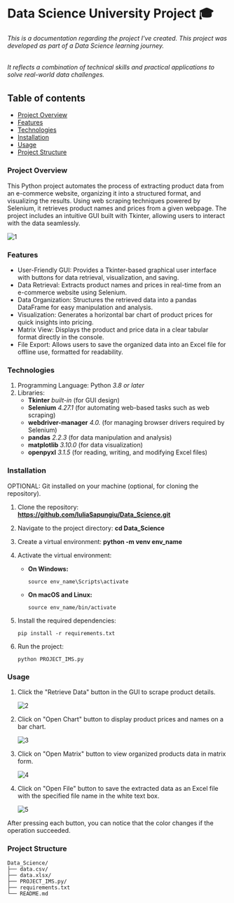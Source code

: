 # Data Science University Project 🎓
###### This is a documentation regarding the project I've created. This project was developed as part of a Data Science learning journey.
###### It reflects a combination of technical skills and practical applications to solve real-world data challenges.

## Table of contents

 - [Project Overview](#project-overview)
 - [Features](#features)
 - [Technologies](#technologies)
 - [Installation](#installation)
 - [Usage](#usage)
 - [Project Structure](#project-structure)


### Project Overview

This Python project automates the process of extracting product data from an e-commerce website, organizing it into a structured format, and visualizing the results. 
Using web scraping techniques powered by Selenium, it retrieves product names and prices from a given webpage. 
The project includes an intuitive GUI built with Tkinter, allowing users to interact with the data seamlessly.


![1](https://github.com/user-attachments/assets/848fb441-292a-4bf9-b4a1-cd12d9e3982f)


### Features

- User-Friendly GUI: Provides a Tkinter-based graphical user interface with buttons for data retrieval, visualization, and saving.
- Data Retrieval: Extracts product names and prices in real-time from an e-commerce website using Selenium.
- Data Organization: Structures the retrieved data into a pandas DataFrame for easy manipulation and analysis.
- Visualization: Generates a horizontal bar chart of product prices for quick insights into pricing.
- Matrix View: Displays the product and price data in a clear tabular format directly in the console.
- File Export: Allows users to save the organized data into an Excel file for offline use, formatted for readability.

### Technologies

1. Programming Language: Python *3.8 or later*
2. Libraries:
      - **Tkinter** *built-in* (for GUI design)
      - **Selenium** *4.27.1* (for automating web-based tasks such as web scraping)
      - **webdriver-manager** *4.0.* (for managing browser drivers required by Selenium)
      - **pandas** *2.2.3* (for data manipulation and analysis)
      - **matplotlib** *3.10.0* (for data visualization)
      - **openpyxl** *3.1.5* (for reading, writing, and modifying Excel files)
  

### Installation

OPTIONAL: Git installed on your machine (optional, for cloning the repository).

1. Clone the repository: **https://github.com/IuliaSapungiu/Data_Science.git**
2. Navigate to the project directory: **cd Data_Science**
3. Create a virtual environment: **python -m venv env_name**
4. Activate the virtual environment:

    - **On Windows:**
  
      ```
      source env_name\Scripts\activate
      ```

    - **On macOS and Linux:**

      ```
      source env_name/bin/activate
      ```


5. Install the required dependencies:

      ```
      pip install -r requirements.txt
      ```

6. Run the project:
    ```
    python PROJECT_IMS.py  
    ```

### Usage

1.  Click the "Retrieve Data" button in the GUI to scrape product details.

       ![2](https://github.com/user-attachments/assets/3d9f635b-d118-4b93-8bfb-31dc179fb2f8)

2. Click on "Open Chart" button to display product prices and names on a bar chart.
   
      ![3](https://github.com/user-attachments/assets/7d0340e9-e8a8-4db6-817c-1a7b8b4b3758)

3. Click on "Open Matrix" button to view organized products data in matrix form.

      ![4](https://github.com/user-attachments/assets/363e458d-d0ae-4d46-8948-bdabf437dd6e)

4. Click on "Open File" button to save the extracted data as an Excel file with the specified file name in the white text box.

      ![5](https://github.com/user-attachments/assets/90e1b3e7-c9fe-499f-9e28-4fa2f5d5115a)

After pressing each button, you can notice that the color changes if the operation succeeded.


### Project Structure

```
Data_Science/  
├── data.csv/
├── data.xlsx/                  
├── PROJECT_IMS.py/
├── requirements.txt              
└── README.md 
```
